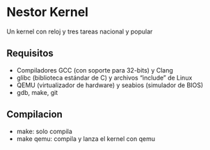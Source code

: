 # Nestor Kernel
Un kernel con reloj y tres tareas nacional y popular
## Requisitos
* Compiladores GCC (con soporte para 32-bits) y Clang
* glibc (biblioteca estándar de C) y archivos “include” de Linux
* QEMU (virtualizador de hardware) y seabios (simulador de BIOS)
* gdb, make, git
## Compilacion
* make: solo compila
* make qemu: compila y lanza el kernel con qemu
